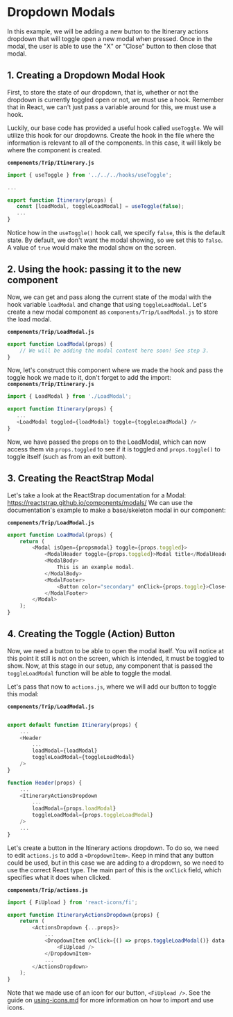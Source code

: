 # Dropdown Modals

In this example, we will be adding a new button to the Itinerary actions dropdown that will toggle open a new modal when pressed. Once in the modal, the user is able to use the "X" or "Close" button to then close that modal.

## 1. Creating a Dropdown Modal Hook
First, to store the state of our dropdown, that is, whether or not the dropdown is currently toggled open or not, we must use a hook. Remember that in React, we can't just pass a variable around for this, we must use a hook.

Luckily, our base code has provided a useful hook called `useToggle`. We will utilize this hook for our dropdowns.
Create the hook in the file where the information is relevant to all of the components. In this case, it will likely be where the component is created.

**`components/Trip/Itinerary.js`**
```js
import { useToggle } from '../../../hooks/useToggle';

...

export function Itinerary(props) {
   const [loadModal, toggleLoadModal] = useToggle(false);
   ...
}
```

Notice how in the `useToggle()` hook call, we specify `false`, this is the default state. By default, we don't want the modal showing, so we set this to `false`. A value of `true` would make the modal show on the screen.

## 2. Using the hook: passing it to the new component
Now, we can get and pass along the current state of the modal with the hook variable `loadModal` and change that using `toggleLoadModal`.
Let's create a new modal component as `components/Trip/LoadModal.js` to store the load modal.

**`components/Trip/LoadModal.js`**
```js
export function LoadModal(props) {
    // We will be adding the modal content here soon! See step 3.
}
```

Now, let's construct this component where we made the hook and pass the toggle hook we made to it, don't forget to add the import:
**`components/Trip/Itinerary.js`**
```js
import { LoadModal } from './LoadModal';

export function Itinerary(props) {
   ...
   <LoadModal toggled={loadModal} toggle={toggleLoadModal} />
}
```

Now, we have passed the props on to the LoadModal, which can now access them via `props.toggled` to see if it is toggled and `props.toggle()` to toggle itself (such as from an exit button).

## 3. Creating the ReactStrap Modal
Let's take a look at the ReactStrap documentation for a Modal: https://reactstrap.github.io/components/modals/
We can use the documentation's example to make a base/skeleton modal in our component:

**`components/Trip/LoadModal.js`**
```js
export function LoadModal(props) {
    return (
        <Modal isOpen={propsmodal} toggle={props.toggled}>
            <ModalHeader toggle={props.toggled}>Modal title</ModalHeader>
            <ModalBody>
                This is an example modal.
            </ModalBody>
            <ModalFooter>
                <Button color="secondary" onClick={props.toggle}>Close</Button>
            </ModalFooter>
        </Modal>
    );
}
```

## 4. Creating the Toggle (Action) Button
Now, we need a button to be able to open the modal itself. You will notice at this point it still is not on the screen, which is intended, it must be toggled to show. Now, at this stage in our setup, any component that is passed the `toggleLoadModal` function will be able to toggle the modal.

Let's pass that now to `actions.js`, where we will add our button to toggle this modal:

**`components/Trip/LoadModal.js`**
```js

export default function Itinerary(props) {
    ...
    <Header 
        ...
        loadModal={loadModal} 
        toggleLoadModal={toggleLoadModal}
    />
}

function Header(props) {
    ...
    <ItineraryActionsDropdown 
        ...
        loadModal={props.loadModal} 
        toggleLoadModal={props.toggleLoadModal} 
    />
    ...
}
```

Let's create a button in the Itinerary actions dropdown. To do so, we need to edit `actions.js` to add a `<DropdownItem>`. Keep in mind that any button could be used, but in this case we are adding to a dropdown, so we need to use the correct React type. The main part of this is the `onClick` field, which specifies what it does when clicked.

**`components/Trip/actions.js`**
```js
import { FiUpload } from 'react-icons/fi';

export function ItineraryActionsDropdown(props) {
    return (
        <ActionsDropdown {...props}>
            ...
            <DropdownItem onClick={() => props.toggleLoadModal()} data-testid='load-button' title="Load trip">
                <FiUpload />
            </DropdownItem>
            ...
        </ActionsDropdown>
    );
}
```

Note that we made use of an icon for our button, `<FiUpload />`. See the guide on [using-icons.md](using-icons.md) for more information on how to import and use icons.

